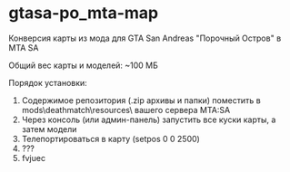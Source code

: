# gtasa-po_mta-map
Конверсия карты из мода для GTA San Andreas "Порочный Остров" в MTA SA

Общий вес карты и моделей: ~100 МБ

Порядок установки:

1. Содержимое репозитория (.zip архивы и папки) поместить в mods\deathmatch\resources\ вашего сервера MTA:SA
2. Через консоль (или админ-панель) запустить все куски карты, а затем модели
3. Телепортироваться в карту (setpos 0 0 2500) 
4. ???
5. fvjuec
